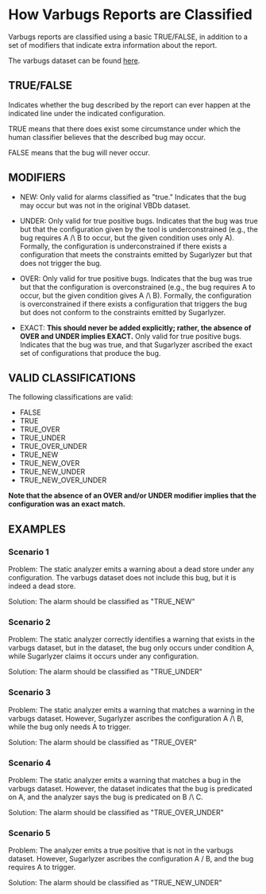 # How Varbugs Reports are Classified

Varbugs reports are classified using a basic TRUE/FALSE, in addition to a set of modifiers that indicate extra information about the report.

The varbugs dataset can be found [here](https://vbdb.bitbucket.io/database.html).
## TRUE/FALSE

Indicates whether the bug described by the report can ever happen at the indicated line under the indicated configuration.

TRUE means that there does exist some circumstance under which the human classifier believes that the described bug may occur.

FALSE means that the bug will never occur.

## MODIFIERS

- NEW: Only valid for alarms classified as "true." Indicates that the bug may occur but was not in the original VBDb dataset.

- UNDER: Only valid for true positive bugs. Indicates that the bug was true but that the configuration given by the tool is underconstrained (e.g., the bug requires A /\ B to occur, but the given condition uses only A). Formally, the configuration is underconstrained if there exists a configuration that meets the constraints emitted by Sugarlyzer but that does not trigger the bug.

- OVER: Only valid for true positive bugs. Indicates that the bug was true but that the configuration is overconstrained (e.g., the bug requires A to occur, but the given condition gives A /\ B). Formally, the configuration is overconstrained if there exists a configuration that triggers the bug but does not conform to the constraints emitted by Sugarlyzer.

- EXACT: **This should never be added explicitly; rather, the absence of OVER and UNDER implies EXACT.** Only valid for true positive bugs. Indicates that the bug was true, and that Sugarlyzer ascribed the exact set of configurations that produce the bug.

## VALID CLASSIFICATIONS

The following classifications are valid:

- FALSE
- TRUE
- TRUE_OVER
- TRUE_UNDER
- TRUE_OVER_UNDER
- TRUE_NEW
- TRUE_NEW_OVER
- TRUE_NEW_UNDER
- TRUE_NEW_OVER_UNDER

**Note that the absence of an OVER and/or UNDER modifier implies that the configuration was an exact match.**

## EXAMPLES

### Scenario 1

Problem: The static analyzer emits a warning about a dead store under any configuration. The varbugs dataset does not include this bug, but it is indeed a dead store.

Solution: The alarm should be classified as "TRUE_NEW"

### Scenario 2

Problem: The static analyzer correctly identifies a warning that exists in the varbugs dataset, but in the dataset, the bug only occurs under condition A, while Sugarlyzer claims it occurs under any configuration.

Solution: The alarm should be classified as "TRUE_UNDER"

### Scenario 3

Problem: The static analyzer emits a warning that matches a warning in the varbugs dataset. However, Sugarlyzer ascribes the configuration A /\ B, while the bug only needs A to trigger.

Solution: The alarm should be classified as "TRUE_OVER"

### Scenario 4

Problem: The static analyzer emits a warning that matches a bug in the varbugs dataset. However, the dataset indicates that the bug is predicated on A, and the analyzer says the bug is predicated on B /\ C.

Solution: The alarm should be classified as "TRUE_OVER_UNDER"

### Scenario 5

Problem: The analyzer emits a true positive that is not in the varbugs dataset. However, Sugarlyzer ascribes the configuration A \/ B, and the bug requires A to trigger.

Solution: The alarm should be classified as "TRUE_NEW_UNDER"


